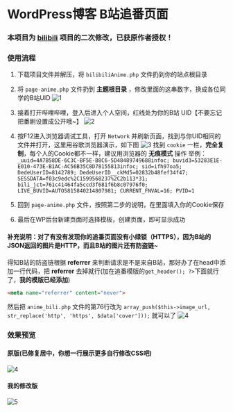 # WordPress博客 B站追番页面

### 本项目为 [bilibili](https://github.com/TaylorLottner/bilibili) 项目的二次修改，已获原作者授权！

### 使用流程
1. 下载项目文件并解压，将 `bilibiliAnime.php` 文件扔到你的站点根目录


2. 将 `page-anime.php` 文件扔到 **主题根目录** ，修改里面的这串数字，换成各位同学的B站UID
![1](https://ae01.alicdn.com/kf/Hdf0b238d228a4a40ae75733cede7a7af8.jpg)


3. 接着打开哔哩哔哩，登入后进入个人空间，红线处为你的B站 UID【不要忘记把番剧设置成公开哦~】
![2](https://ae01.alicdn.com/kf/He8a786ec71184ffd8432f647c3e628354.jpg)


4. 按F12进入浏览器调试工具，打开 `Network` 并刷新页面，找到与你UID相同的文件并打开，这里用谷歌浏览器演示，如下图
![3](https://ae01.alicdn.com/kf/Hd2adbe5fac084d51b6f3f9a3f02fe54cP.jpg)
找到 `cookie` 一栏，**完全复制**，每个人的Cookie都不一样，建议用浏览器的 **无痕模式** 操作
举例：`_uuid=4A7B58DE-6C3C-BF5E-B8C6-5D48489749688infoc; buvid3=53283E1E-E010-473E-B1AC-AC56B35C8D78155813infoc; sid=ifh97oa5; DedeUserID=8142789; DedeUserID__ckMd5=02832b48fef34f47; SESSDATA=f03c9edc%2C1599568237%2C2b113*31; bili_jct=761c41464fa5ccd3f681f6b8c07976f0; LIVE_BUVID=AUTO5815840214807981; CURRENT_FNVAL=16; PVID=1`


5. 回到 `page-anime.php` 文件，按照第二步的说明，在里面填入你的Cookie保存


6. 最后在WP后台新建页面时选择模板，创建页面，即可显示成功


#### 补充说明：对了有没有发现你的追番页面没有小绿锁（HTTPS），因为B站的JSON返回的图片是HTTP，而且B站的图片还有防盗链~
得知B站的防盗链根据 **referrer** 来判断请求是不是来自B站，那好办了在head中添加一行代码，把 **referrer** 去掉就行(加在追番模版的`get_header(); ?>`下面就行了，**我的模版已经添加**)
```html
<meta name="referrer" content="never">
```
然后把 `anime_bili.php` 文件的第76行改为 `array_push($this->image_url, str_replace('http', 'https', $data['cover']));` 就可以了
![4](https://ae01.alicdn.com/kf/H9dfccaff67e446998351f95ea3c9e2f5J.jpg)


### 效果预览
#### 原版(已修复居中，你想一行展示更多自行修改CSS吧)
![4](https://ae01.alicdn.com/kf/H6a94bdf90ddb40a9b417d3405e73393dg.jpg)


#### 我的修改版
![5](https://ae01.alicdn.com/kf/He4312d27d9374fe3b11f1134dd8169932.jpg)
